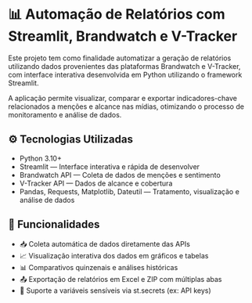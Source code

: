 # 📊 Automação de Relatórios com Streamlit, Brandwatch e V-Tracker
Este projeto tem como finalidade automatizar a geração de relatórios utilizando dados provenientes das plataformas Brandwatch e V-Tracker, com interface interativa desenvolvida em Python utilizando o framework Streamlit.

A aplicação permite visualizar, comparar e exportar indicadores-chave relacionados a menções e alcance nas mídias, otimizando o processo de monitoramento e análise de dados.

## ⚙️ Tecnologias Utilizadas
* Python 3.10+
* Streamlit — Interface interativa e rápida de desenvolver
* Brandwatch API — Coleta de dados de menções e sentimento
* V-Tracker API — Dados de alcance e cobertura
* Pandas, Requests, Matplotlib, Dateutil — Tratamento, visualização e análise de dados

## 🚀 Funcionalidades
* 📥 Coleta automática de dados diretamente das APIs
* 📈 Visualização interativa dos dados em gráficos e tabelas
* 📊 Comparativos quinzenais e análises históricas
* 📤 Exportação de relatórios em Excel e ZIP com múltiplas abas
* 🔐 Suporte a variáveis sensíveis via st.secrets (ex: API keys)

